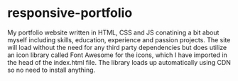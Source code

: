 # responsive-portfolio

My portfolio website written in HTML, CSS and JS conatining a bit about myself including skills, education, experience and passion projects.
The site will load without the need for any third party dependencies but does utilize an icon library called Font Awesome for the icons, which I have imported in the head of the index.html file.
The library loads up automatically using CDN so no need to install anything.
